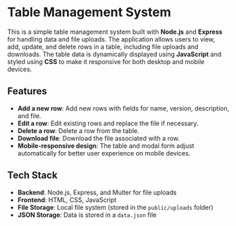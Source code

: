 # Table Management System

This is a simple table management system built with **Node.js** and **Express** for handling data and file uploads. The application allows users to view, add, update, and delete rows in a table, including file uploads and downloads. The table data is dynamically displayed using **JavaScript** and styled using **CSS** to make it responsive for both desktop and mobile devices.

## Features

- **Add a new row**: Add new rows with fields for name, version, description, and file.
- **Edit a row**: Edit existing rows and replace the file if necessary.
- **Delete a row**: Delete a row from the table.
- **Download file**: Download the file associated with a row.
- **Mobile-responsive design**: The table and modal form adjust automatically for better user experience on mobile devices.

## Tech Stack

- **Backend**: Node.js, Express, and Multer for file uploads
- **Frontend**: HTML, CSS, JavaScript
- **File Storage**: Local file system (stored in the `public/uploads` folder)
- **JSON Storage**: Data is stored in a `data.json` file
